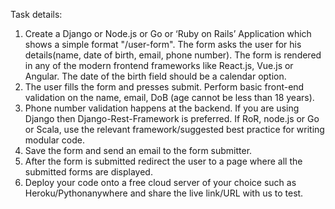 Task details:
1. Create a Django or Node.js or Go or ‘Ruby on Rails’ Application which shows a simple format "/user-form". The form
asks the user for his details(name, date of birth, email, phone number). The form is rendered in any of the modern
frontend frameworks like React.js, Vue.js or Angular. The date of the birth field should be a calendar option.
2. The user fills the form and presses submit. Perform basic front-end validation on the name, email, DoB (age cannot
be less than 18 years).
3. Phone number validation happens at the backend. If you are using Django then Django-Rest-Framework is
preferred. If RoR, node.js or Go or Scala, use the relevant framework/suggested best practice for writing modular
code.
4. Save the form and send an email to the form submitter.
5. After the form is submitted redirect the user to a page where all the submitted forms are displayed.
5. Deploy your code onto a free cloud server of your choice such as Heroku/Pythonanywhere and share the live
link/URL with us to test.